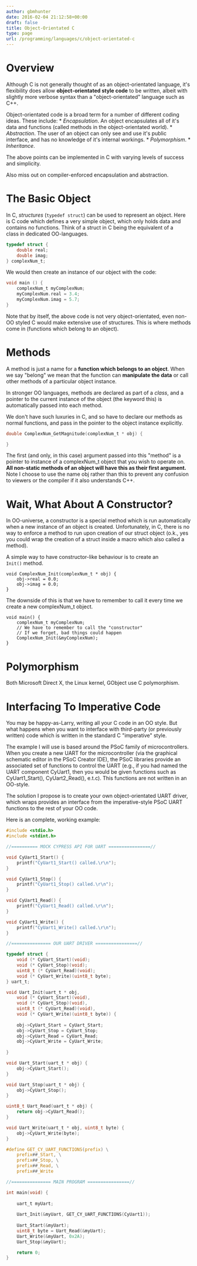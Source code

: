 ```yaml
---
author: gbmhunter
date: 2016-02-04 21:12:58+00:00
draft: false
title: Object-Orientated C
type: page
url: /programming/languages/c/object-orientated-c
---
```


# Overview

Although C is not generally thought of as an object-orientated language, it's flexibility does allow **object-orientated style code** to be written, albeit with slightly more verbose syntax than a "object-orientated" language such as C++.

Object-orientated code is a broad term for a number of different coding ideas. These include:  * _Encapsulation_. An object encapsulates all of it's data and functions (called methods in the object-orientated world).  * _Abstraction_. The user of an object can only see and use it's public interface, and has no knowledge of it's internal workings.  * _Polymorphism_.  * _Inheritance_.

The above points can be implemented in C with varying levels of success and simplicity. 

Also miss out on compiler-enforced encapsulation and abstraction.

# The Basic Object

In C, _structures_ (`typedef struct`) can be used to represent an object. Here is C code which defines a very simple object, which only holds data and contains no functions. Think of a struct in C being the equivalent of a class in dedicated OO-languages.
    
```c
typedef struct {
    double real;
    double imag;
} complexNum_t;
```

We would then create an instance of our object with the code:

```c 
void main () {
    complexNum_t myComplexNum;
    myComplexNum.real = 3.4;
    myComplexNum.imag = 5.7;
}
```

Note that by itself, the above code is not very object-orientated, even non-OO styled C would make extensive use of structures. This is where methods come in (functions which belong to an object).

# Methods

A method is just a name for a **function which belongs to an object**. When we say "belong" we mean that the function can **manipulate the data** or call other methods of a particular object instance.

In stronger OO languages, methods are declared as part of a _class_, and a pointer to the current instance of the object (the keyword this) is automatically passed into each method.

We don't have such luxuries in C, and so have to declare our methods as normal functions, and pass in the pointer to the object instance explicitly.

```c  
double ComplexNum_GetMagnitude(complexNum_t * obj) {

}
```

The first (and only, in this case) argument passed into this "method" is a pointer to instance of a complexNum_t object that you wish to operate on. **All non-static methods of an object will have this as their first argument.** Note I choose to use the name obj rather than this to prevent any confusion to viewers or the compiler if it also understands C++.

# Wait, What About A Constructor?

In OO-universe, a constructor is a special method which is run automatically when a new instance of an object is created. Unfortunately, in C, there is no way to enforce a method to run upon creation of our struct object (o.k., yes you could wrap the creation of a struct inside a macro which also called a method).

A simple way to have constructor-like behaviour is to create an `Init()` method.

```
void ComplexNum_Init(complexNum_t * obj) {
    obj->real = 0.0;
    obj->imag = 0.0;
}
```

The downside of this is that we have to remember to call it every time we create a new complexNum_t object.
    
```
void main() {
    complexNum_t myComplexNum;
    // We have to remember to call the "constructor"
    // If we forget, bad things could happen
    ComplexNum_Init(&myComplexNum);
}
```

# Polymorphism

Both Microsoft Direct X, the Linux kernel, GObject use C polymorphism.

# Interfacing To Imperative Code

You may be happy-as-Larry, writing all your C code in an OO style. But what happens when you want to interface with third-party (or previously written) code which is written in the standard C "imperative" style.

The example I will use is based around the PSoC family of microcontrollers. When you create a new UART for the microcontroller (via the graphical schematic editor in the PSoC Creator IDE), the PSoC libraries provide an associated set of functions to control the UART (e.g., if you had named the UART component CyUart1, then you would be given functions such as CyUart1_Start(), CyUart2_Read(), e.t.c). This functions are not written in an OO-style.

The solution I propose is to create your own object-orientated UART driver, which wraps provides an interface from the imperative-style PSoC UART functions to the rest of your OO code.

Here is an complete, working example:

```c
#include <stdio.h>
#include <stdint.h>

//========== MOCK CYPRESS API FOR UART ================//

void CyUart1_Start() {
    printf("CyUart1_Start() called.\r\n");
}

void CyUart1_Stop() {
    printf("CyUart1_Stop() called.\r\n");
}

void CyUart1_Read() {
    printf("CyUart1_Read() called.\r\n");
}

void CyUart1_Write() {
    printf("CyUart1_Write() called.\r\n");
}

//=============== OUR UART DRIVER ================//

typedef struct {
    void (* CyUart_Start)(void);
    void (* CyUart_Stop)(void);
    uint8_t (* CyUart_Read)(void);
    void (* CyUart_Write)(uint8_t byte);
} uart_t;

void Uart_Init(uart_t * obj,
    void (* CyUart_Start)(void),
    void (* CyUart_Stop)(void),
    uint8_t (* CyUart_Read)(void),
    void (* CyUart_Write)(uint8_t byte)) {
    
    obj->CyUart_Start = CyUart_Start;
    obj->CyUart_Stop = CyUart_Stop;
    obj->CyUart_Read = CyUart_Read;
    obj->CyUart_Write = CyUart_Write;
            
}

void Uart_Start(uart_t * obj) {
    obj->CyUart_Start();
}

void Uart_Stop(uart_t * obj) {
    obj->CyUart_Stop();
}

uint8_t Uart_Read(uart_t * obj) {
    return obj->CyUart_Read();
}

void Uart_Write(uart_t * obj, uint8_t byte) {
    obj->CyUart_Write(byte);
}

#define GET_CY_UART_FUNCTIONS(prefix) \
    prefix##_Start, \
    prefix##_Stop, \
    prefix##_Read, \
    prefix##_Write

//=============== MAIN PROGRAM ================//

int main(void) {
    
    uart_t myUart;
    
    Uart_Init(&myUart, GET_CY_UART_FUNCTIONS(CyUart1));
    
    Uart_Start(&myUart);
    uint8_t byte = Uart_Read(&myUart);
    Uart_Write(&myUart, 0x2A);
    Uart_Stop(&myUart);

    return 0;
}
```
